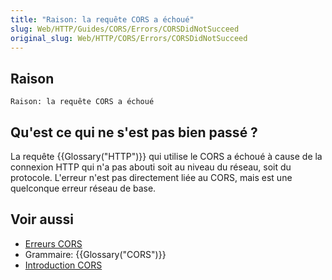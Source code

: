 ```yaml
---
title: "Raison: la requête CORS a échoué"
slug: Web/HTTP/Guides/CORS/Errors/CORSDidNotSucceed
original_slug: Web/HTTP/CORS/Errors/CORSDidNotSucceed
---
```


## Raison

```
Raison: la requête CORS a échoué
```

## Qu'est ce qui ne s'est pas bien passé ?

La requête {{Glossary("HTTP")}} qui utilise le CORS a échoué à cause de la connexion HTTP qui n'a pas abouti soit au niveau du réseau, soit du protocole. L'erreur n'est pas directement liée au CORS, mais est une quelconque erreur réseau de base.

## Voir aussi

- [Erreurs CORS](/fr/docs/Web/HTTP/Guides/CORS/Errors)
- Grammaire: {{Glossary("CORS")}}
- [Introduction CORS](/fr/docs/Web/HTTP/Guides/CORS)
